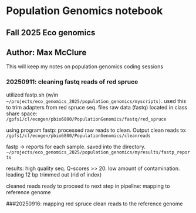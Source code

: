 # Population Genomics notebook

## Fall 2025 Eco genomics

## Author: Max McClure

This will keep my notes on population genomics coding sessions

### 20250911: cleaning fastq reads of red spruce

utilized fastp.sh (w/in `~/projects/eco_genomics_2025/population_genomics/myscripts)`. used this to trim adapters from red spruce seq. files raw data (fastq) located in class share space: `/gpfs1/cl/ecogen/pbio6800/PopulationGenomics/fastq/red_spruce`

using program fastp: processed raw reads to clean. Output clean reads to: `/gpfs1/cl/ecogen/pbio6800/PopulationGenomics/cleanreads`

fastp -\> reports for each sample. saved into the directory. `~/projects/eco_genomics_2025/population_genomics/myresults/fastp_reports`

results: high quality seq. Q-scores >> 20. low amount of contamination. leading 12 bp trimmed out (rid of index)

cleaned reads ready to proceed to next step in pipeline: mapping to reference genome

###20250916: mapping red spruce clean reads to the reference genome 

